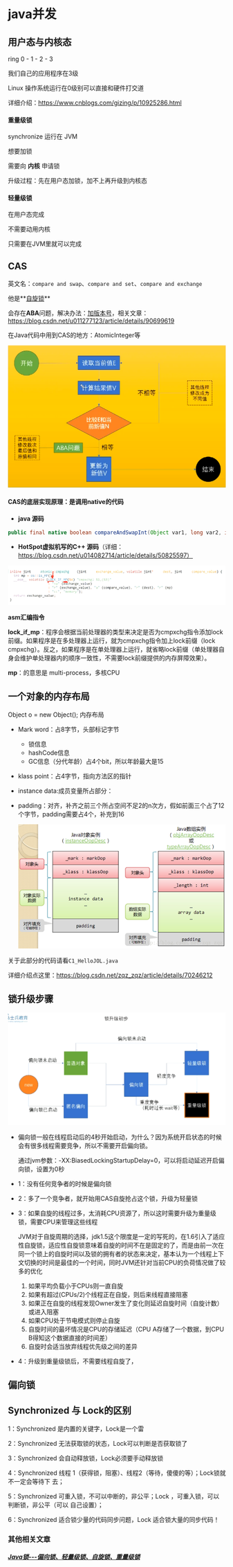 # java并发

## 用户态与内核态

ring 0 - 1 - 2 - 3

我们自己的应用程序在3级

Linux 操作系统运行在0级别可以直接和硬件打交道

详细介绍：https://www.cnblogs.com/gizing/p/10925286.html

#### 重量级锁

synchronize 运行在 JVM

想要加锁

需要向 **内核** 申请锁

升级过程：先在用户态加锁，加不上再升级到内核态



#### 轻量级锁

在用户态完成

不需要动用内核

只需要在JVM里就可以完成



## CAS

英文名：``compare and swap``、``compare and set``、``compare and exchange``

他是**<u>自旋锁</u>**

会存在**ABA**问题，解决办法：<u>加版本号</u>，相关文章：https://blog.csdn.net/u011277123/article/details/90699619

在Java代码中用到CAS的地方：AtomicInteger等 

![image-20200626121339663](image\java并发\image-20200626121339663.png)

#### CAS的底层实现原理：是调用native的代码

- **java 源码**

```java
public final native boolean compareAndSwapInt(Object var1, long var2, int var4, int var5);
```

- **HotSpot虚拟机写的C++ 源码**（详细：https://blog.csdn.net/u014082714/article/details/50825597）

![image-20200626132544234](image\java并发\image-20200626132544234.png)

**asm汇编指令**

**lock_if_mp**：程序会根据当前处理器的类型来决定是否为cmpxchg指令添加lock前缀。如果程序是在多处理器上运行，就为cmpxchg指令加上lock前缀（lock cmpxchg）。反之，如果程序是在单处理器上运行，就省略lock前缀（单处理器自身会维护单处理器内的顺序一致性，不需要lock前缀提供的内存屏障效果）。

**mp**：的意思是 multi-process，多核CPU



## 一个对象的内存布局

Object o = new Object(); 内存布局

- Mark word：占8字节，头部标记字节

  - 锁信息
  - hashCode信息
  - GC信息（分代年龄）占4个bit，所以年龄最大是15

- klass point：占4字节，指向方法区的指针

- instance data:成员变量所占部分：

- padding：对齐，补齐之前三个所占空间不足2的n次方，假如前面三个占了12个字节，padding需要占4个，补充到16

  ![这里写图片描述](image\java并发\SouthEast)

关于此部分的代码请看``C1_HelloJOL.java``

详细介绍点这里：https://blog.csdn.net/zqz_zqz/article/details/70246212

## 锁升级步骤

![image-20200626145104838](image\java并发\image-20200626145104838.png)

- 偏向锁一般在线程启动后的4秒开始启动，为什么？因为系统开启状态的时候会有很多线程需要竞争，所以不需要开启偏向锁。

  通过jvm参数：-XX:BiasedLockingStartupDelay=0，可以将启动延迟开启偏向锁，设置为0秒

  

- 1：没有任何竞争者的时候是偏向锁

- 2：多了一个竞争者，就开始用CAS自旋抢占这个锁，升级为轻量锁

- 3：如果自旋的线程过多，太消耗CPU资源了，所以这时需要升级为重量级锁，需要CPU来管理这些线程

  JVM对于自旋周期的选择，jdk1.5这个限度是一定的写死的，在1.6引入了适应性自旋锁，适应性自旋锁意味着自旋的时间不在是固定的了，而是由前一次在同一个锁上的自旋时间以及锁的拥有者的状态来决定，基本认为一个线程上下文切换的时间是最佳的一个时间，同时JVM还针对当前CPU的负荷情况做了较多的优化

  1. 如果平均负载小于CPUs则一直自旋
  2. 如果有超过(CPUs/2)个线程正在自旋，则后来线程直接阻塞
  3. 如果正在自旋的线程发现Owner发生了变化则延迟自旋时间（自旋计数）或进入阻塞
  4. 如果CPU处于节电模式则停止自旋
  5. 自旋时间的最坏情况是CPU的存储延迟（CPU A存储了一个数据，到CPU B得知这个数据直接的时间差）
  6. 自旋时会适当放弃线程优先级之间的差异 

- 4：升级到重量级锁后，不需要线程自旋了，

## 偏向锁



## Synchronized 与 Lock的区别

1：Synchronized 是内置的关键字，Lock是一个雷

2：Synchronized 无法获取锁的状态，Lock可以判断是否获取锁了

3：Synchronized 会自动释放锁，Lock必须要手动释放锁

4：Synchronized 线程 1（获得锁，阻塞）、线程2（等待，傻傻的等）；Lock锁就不一定会等待下 去； 

5：Synchronized 可重入锁，不可以中断的，非公平；Lock ，可重入锁，可以 判断锁，非公平（可以 自己设置）； 

6：Synchronized 适合锁少量的代码同步问题，Lock 适合锁大量的同步代码！



### 其他相关文章

##### [Java锁---偏向锁、轻量级锁、自旋锁、重量级锁](https://www.cnblogs.com/linghu-java/p/8944784.html)